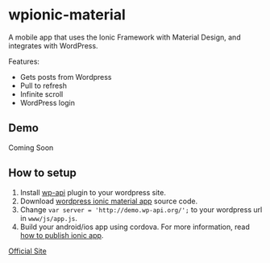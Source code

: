 # wpionic-material

A mobile app that uses the Ionic Framework with Material Design, and integrates with WordPress.

Features:

- Gets posts from Wordpress
- Pull to refresh
- Infinite scroll
- WordPress login

## Demo

Coming Soon

## How to setup

1. Install [wp-api](https://wordpress.org/plugins/json-rest-api/) plugin to your wordpress site.
2. Download [wordpress ionic material app](https://github.com/karthikax/wpionic-material/archive/master.zip) source code.
3. Change `var server = 'http://demo.wp-api.org/';` to your wordpress url in `www/js/app.js`.
4. Build your android/ios app using cordova. For more information, read [how to publish ionic app](http://ionicframework.com/docs/guide/publishing.html).

[Official Site](http://kart.tk/wordpress-ionic-app-with-material-design/)